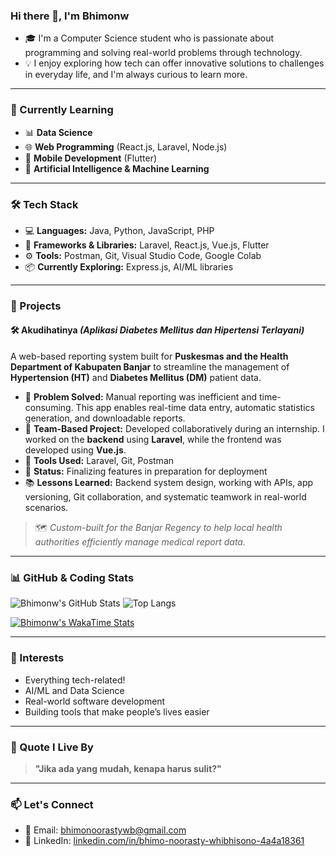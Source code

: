 ### Hi there 👋, I'm Bhimonw

* 🎓 I'm a Computer Science student who is passionate about programming and solving real-world problems through technology.
* 💡 I enjoy exploring how tech can offer innovative solutions to challenges in everyday life, and I'm always curious to learn more.

---

### 🌱 Currently Learning

* 📊 **Data Science**
* 🌐 **Web Programming** (React.js, Laravel, Node.js)
* 📱 **Mobile Development** (Flutter)
* 🤖 **Artificial Intelligence & Machine Learning**

---

### 🛠️ Tech Stack

* 💻 **Languages:** Java, Python, JavaScript, PHP
* 🔧 **Frameworks & Libraries:** Laravel, React.js, Vue.js, Flutter
* ⚙️ **Tools:** Postman, Git, Visual Studio Code, Google Colab
* 📦 **Currently Exploring:** Express.js, AI/ML libraries

---

### 💼 Projects

#### 🛠️ **Akudihatinya** *(Aplikasi Diabetes Mellitus dan Hipertensi Terlayani)*

A web-based reporting system built for **Puskesmas and the Health Department of Kabupaten Banjar** to streamline the management of **Hypertension (HT)** and **Diabetes Mellitus (DM)** patient data.

* 🧩 **Problem Solved:** Manual reporting was inefficient and time-consuming. This app enables real-time data entry, automatic statistics generation, and downloadable reports.
* 👥 **Team-Based Project:** Developed collaboratively during an internship. I worked on the **backend** using **Laravel**, while the frontend was developed using **Vue.js**.
* 🔧 **Tools Used:** Laravel, Git, Postman
* 🚀 **Status:** Finalizing features in preparation for deployment
* 📚 **Lessons Learned:** Backend system design, working with APIs, app versioning, Git collaboration, and systematic teamwork in real-world scenarios.

> 🗺️ *Custom-built for the Banjar Regency to help local health authorities efficiently manage medical report data.*

---

### 📊 GitHub & Coding Stats

![Bhimonw's GitHub Stats](https://github-readme-stats.vercel.app/api?username=Bhimonw\&show_icons=true\&theme=radical)
![Top Langs](https://github-readme-stats.vercel.app/api/top-langs/?username=Bhimonw\&layout=compact\&theme=radical)

[![Bhimonw's WakaTime Stats](https://github-readme-stats.vercel.app/api/wakatime?username=Bhimonw\&theme=radical)](https://wakatime.com/@Bhimonw)

---

### 🧠 Interests

* Everything tech-related!
* AI/ML and Data Science
* Real-world software development
* Building tools that make people’s lives easier

---

### 💬 Quote I Live By

> **"Jika ada yang mudah, kenapa harus sulit?"**

---

### 📫 Let's Connect

* 📧 Email: [bhimonoorastywb@gmail.com](mailto:bhimonoorastywb@gmail.com)
* 💼 LinkedIn: [linkedin.com/in/bhimo-noorasty-whibhisono-4a4a18361](https://www.linkedin.com/in/bhimo-noorasty-whibhisono-4a4a18361)

